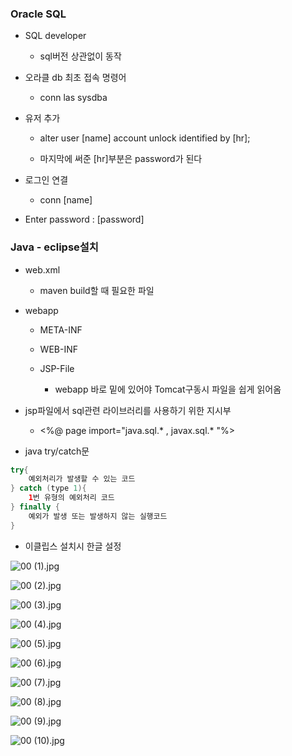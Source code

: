 ### Oracle SQL

- SQL developer
  
  - sql버전 상관없이 동작

- 오라클 db 최초 접속 명령어
  
  - conn las sysdba

- 유저 추가
  
  - alter user [name] account unlock identified by [hr];
  
  - 마지막에 써준 [hr]부분은 password가 된다

- 로그인 연결
  
  - conn [name]

- Enter password : [password]

### Java - eclipse설치

- web.xml
  
  - maven build할 때 필요한 파일

- webapp
  
  - META-INF
  
  - WEB-INF
  
  - JSP-File
    
    - webapp 바로 밑에 있어야 Tomcat구동시 파일을 쉽게 읽어옴

- jsp파일에서 sql관련 라이브러리를 사용하기 위한 지시부
  
  - <%@ page import="java.sql.* , javax.sql.* "%>

- java try/catch문

```java
try{
    예외처리가 발생할 수 있는 코드
} catch (type 1){
    1번 유형의 예외처리 코드
} finally {
    예외가 발생 또는 발생하지 않는 실행코드
}
```



- 이클립스 설치시 한글 설정

![00 (1).jpg](C:\Users\sonho\Downloads\일지\11-24%20사진\00%20(1).jpg)

![00 (2).jpg](C:\Users\sonho\Downloads\일지\11-24%20사진\00%20(2).jpg)

![00 (3).jpg](C:\Users\sonho\Downloads\일지\11-24%20사진\00%20(3).jpg)

![00 (4).jpg](C:\Users\sonho\Downloads\일지\11-24%20사진\00%20(4).jpg)

![00 (5).jpg](C:\Users\sonho\Downloads\일지\11-24%20사진\00%20(5).jpg)

![00 (6).jpg](C:\Users\sonho\Downloads\일지\11-24%20사진\00%20(6).jpg)

![00 (7).jpg](C:\Users\sonho\Downloads\일지\11-24%20사진\00%20(7).jpg)

![00 (8).jpg](C:\Users\sonho\Downloads\일지\11-24%20사진\00%20(8).jpg)

![00 (9).jpg](C:\Users\sonho\Downloads\일지\11-24%20사진\00%20(9).jpg)

![00 (10).jpg](C:\Users\sonho\Downloads\일지\11-24%20사진\00%20(10).jpg)
